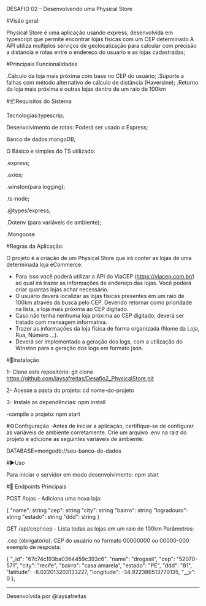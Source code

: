 DESAFIO 02 – Desenvolvendo uma Physical Store

#Visão geral:

Physical Store é uma aplicação usando express, desenvolvida em typescript que permite encontrar lojas
fisicas com um CEP determinado.A API utiliza multiplos serviços de geolocalização para calcular com precisão
a distancia e rotas entre o endereço do usuario e as lojas cadastradas;

#Principais Funcionalidades

.Cálculo da loja mais próxima com base no CEP do usuário;
.Suporte a falhas com método alternativo de cálculo de distância (Haversine);
.Retorno da loja mais próxima e outras lojas dentro de um raio de 100km

#📦Requisitos do Sistema

Tecnologias:typescrip;

Desenvolvimento de rotas: Poderá ser usado o Express;

Banco de dados:mongoDB;

O Básico e simples do TS utilizado:

.express;

.axios;

.winston(para logging);

.ts-node;

.@types/express;

.Dotenv (para variáveis de ambiente);

.Mongoose

#Regras da Aplicação:

O projeto é a criação de um Physical Store que irá conter as lojas de uma determinada loja eCommerce.
- Para isso você poderá utilizar a API do ViaCEP (https://viacep.com.br/) ao qual irá trazer as informações de endereço das lojas. Você poderá criar quantas lojas achar necessário.
- O usuário deverá localizar as lojas físicas presentes em um raio de 100km através da busca pelo CEP. Devendo retornar como prioridade na lista, a loja mais próxima ao CEP digitado.
- Caso não tenha nenhuma loja próxima ao CEP digitado, deverá ser tratado com mensagem informativa.
- Trazer as informações da loja física de forma organizada (Nome da Loja, Rua, Número ...).
- Deverá ser implementado a geração dos logs, com a utilização do Winston para a geração dos logs em formato json.

 #🔧Instalação
 
 1- Clone este repositório:
 git clone https://github.com/laysafreitas/Desafio2_PhysicalStore.git

2-  Acesse a pasta do projeto:
  cd nome-do-projeto

3- Instale as dependências:
npm install

-compile o projeto:
npm start

#⚙️Configuração
-Antes de iniciar a aplicação, certifique-se de configurar as variáveis de ambiente corretamente.
Crie um arquivo .env na raiz do projeto e adicione as seguintes variáveis de ambiente:

DATABASE=mongodb://seu-banco-de-dados


#▶️Uso

Para iniciar o servidor em modo desenvolvimento:
npm start

#📌 Endpoints Principais

POST /lojas - Adiciona uma nova loja:

{
 "name": string
 "cep": string
 "city": string
 "bairro": string
 "logradouro": string
 "estado": string
 "ddd": string
}

GET /api/cep/:cep - Lista todas as lojas em um raio de 100km
Parâmetros:

.cep (obrigatório): CEP do usuário no formato 00000000 ou 00000-000
exemplo de resposta:

{
        "_id": "67c74c193ba0364459c393c6",
        "name": "drogasil",
        "cep": "52070-571",
        "city": "recife",
        "bairro": "casa amarela",
        "estado": "PE",
        "ddd": "81",
        "latitude": -8.022013203133227,
        "longitude": -34.922386513770135,
        "__v": 0
    },

_______________________________________________________________________________________________________________________________________________________________________________________________________________

Desenvolvida por @laysafreitas


